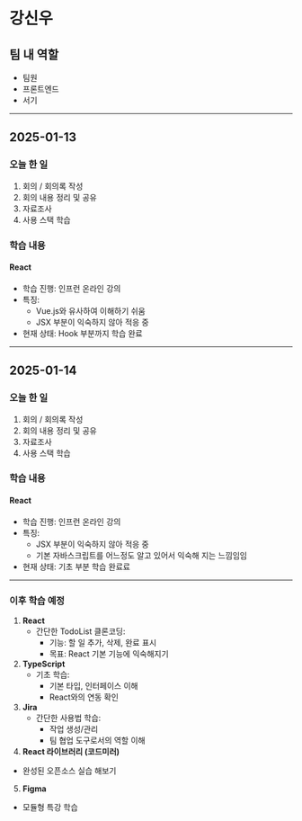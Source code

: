 # 강신우

## 팀 내 역할
- 팀원
- 프론트엔드
- 서기

---

## 2025-01-13

### 오늘 한 일
1. 회의 / 회의록 작성
2. 회의 내용 정리 및 공유
3. 자료조사
4. 사용 스택 학습

### 학습 내용
#### React
- 학습 진행: 인프런 온라인 강의
- 특징:
  - Vue.js와 유사하여 이해하기 쉬움
  - JSX 부분이 익숙하지 않아 적응 중
- 현재 상태: Hook 부분까지 학습 완료

---

## 2025-01-14

### 오늘 한 일
1. 회의 / 회의록 작성
2. 회의 내용 정리 및 공유
3. 자료조사
4. 사용 스택 학습

### 학습 내용
#### React
- 학습 진행: 인프런 온라인 강의
- 특징:
  - JSX 부분이 익숙하지 않아 적응 중
  - 기본 자바스크립트를 어느정도 알고 있어서 익숙해 지는 느낌임임
- 현재 상태: 기초 부분 학습 완료료

---

### 이후 학습 예정
1. **React**
   - 간단한 TodoList 클론코딩:
     - 기능: 할 일 추가, 삭제, 완료 표시
     - 목표: React 기본 기능에 익숙해지기
2. **TypeScript**
   - 기초 학습:
     - 기본 타입, 인터페이스 이해
     - React와의 연동 확인
3. **Jira**
   - 간단한 사용법 학습:
     - 작업 생성/관리
     - 팀 협업 도구로서의 역할 이해
4. **React 라이브러리 (코드미러)**
  - 완성된 오픈소스 실습 해보기

5. **Figma**
  - 모듈형 특강 학습
